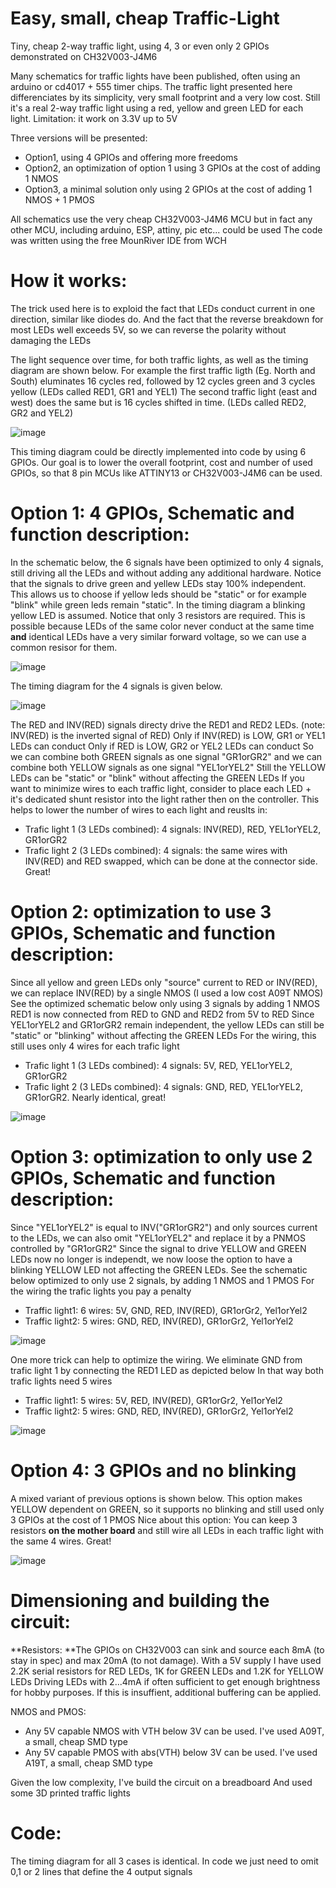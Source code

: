 # Easy, small, cheap Traffic-Light
Tiny, cheap 2-way traffic light, using 4, 3 or even only 2 GPIOs demonstrated on CH32V003-J4M6

Many schematics for traffic lights have been published, often using an arduino or cd4017 + 555 timer chips.
The traffic light presented here differenciates by its simplicity, very small footprint and a very low cost.
Still it's a real 2-way traffic light using a red, yellow and green LED for each light.
Limitation: it work on 3.3V up to 5V

Three versions will be presented:
* Option1, using 4 GPIOs and offering more freedoms
* Option2, an optimization of option 1 using 3 GPIOs at the cost of adding 1 NMOS
* Option3, a minimal solution only using 2 GPIOs at the cost of adding 1 NMOS + 1 PMOS

All schematics use the very cheap CH32V003-J4M6 MCU but in fact any other MCU, including arduino, ESP, attiny, pic etc... could be used
The code was written using the free MounRiver IDE from WCH

# How it works:

The trick used here is to exploid the fact that LEDs conduct current in one direction, similar like diodes do.
And the fact that the reverse breakdown for most LEDs well exceeds 5V, so we can reverse the polarity without damaging the LEDs

The light sequence over time, for both traffic lights, as well as the timing diagram are shown below.
For example the first traffic ligth (Eg. North and South) eluminates 16 cycles red, followed by 12 cycles green and 3 cycles yellow (LEDs called RED1, GR1 and YEL1)
The second traffic light (east and west) does the same but is 16 cycles shifted in time. (LEDs called RED2, GR2 and YEL2)

![image](https://github.com/user-attachments/assets/54dc4336-8bfd-4ae0-b32c-e769c1f5cb1c)

This timing diagram could be directly implemented into code by using 6 GPIOs. Our goal is to lower the overall footprint, cost and number of used GPIOs, so that 8 pin MCUs like ATTINY13 or CH32V003-J4M6 can be used.

# Option 1: 4 GPIOs, Schematic and function description:

In the schematic below, the 6 signals have been optimized to only 4 signals, still driving all the LEDs and without adding any additional hardware.
Notice that the signals to drive green and yellew LEDs stay 100% independent. This allows us to choose if yellow leds should be "static" or for example "blink" while green leds remain "static". In the timing diagram a blinking yellow LED is assumed.
Notice that only 3 resistors are required. This is possible because LEDs of the same color never conduct at the same time **and** identical LEDs have a very similar forward voltage, so we can use a common resisor for them.

![image](https://github.com/user-attachments/assets/892a00ff-bb77-4b90-aca6-3b825df8fe5a)

The timing diagram for the 4 signals is given below. 

![image](https://github.com/user-attachments/assets/2b25a604-bf16-4c48-b3c0-2a1af110bca6)

The RED and INV(RED) signals directy drive the RED1 and RED2 LEDs. (note: INV(RED) is the inverted signal of RED)
Only if INV(RED) is LOW, GR1 or YEL1 LEDs can conduct
Only if RED is LOW, GR2 or YEL2 LEDs can conduct
So we can combine both GREEN signals as one signal "GR1orGR2"
and we can combine both YELLOW signals as one signal "YEL1orYEL2"
Still the YELLOW LEDs can be "static" or "blink" without affecting the GREEN LEDs
If you want to minimize wires to each traffic light, consider to place each LED + it's dedicated shunt resistor into the light rather then on the controller. 
This helps to lower the number of wires to each light and reuslts in:
* Trafic light 1 (3 LEDs combined): 4 signals: INV(RED), RED, YEL1orYEL2, GR1orGR2
* Trafic light 2 (3 LEDs combined): 4 signals: the same wires with INV(RED) and RED swapped, which can be done at the connector side. Great!

# Option 2: optimization to use 3 GPIOs, Schematic and function description:
Since all yellow and green LEDs only "source" current to RED or INV(RED), we can replace INV(RED) by a single NMOS (I used a low cost A09T NMOS)
See the optimized schematic below only using 3 signals by adding 1 NMOS
RED1 is now connected from RED to GND and RED2 from 5V to RED
Since YEL1orYEL2 and GR1orGR2 remain independent, the yellow LEDs can still be "static" or "blinking" without affecting the GREEN LEDs
For the wiring, this still uses only 4 wires for each trafic light
* Trafic light 1 (3 LEDs combined): 4 signals: 5V, RED, YEL1orYEL2, GR1orGR2
* Trafic light 2 (3 LEDs combined): 4 signals: GND, RED, YEL1orYEL2, GR1orGR2. Nearly identical, great!

![image](https://github.com/user-attachments/assets/8fa2bb8b-fbd3-4763-93f2-14c9fce2cc37)

# Option 3: optimization to only use 2 GPIOs, Schematic and function description:
Since "YEL1orYEL2" is equal to INV("GR1orGR2") and only sources current to the LEDs, we can also omit "YEL1orYEL2" and replace it by a PNMOS controlled by "GR1orGR2" 
Since  the signal to drive YELLOW and GREEN LEDs now no longer is independt, we now loose the option to have a blinking YELLOW LED not affecting the GREEN LEDs.
See the schematic below optimized to only use 2 signals, by adding 1 NMOS and 1 PMOS
For the wiring the trafic lights you pay a penalty
* Traffic light1: 6 wires: 5V, GND, RED, INV(RED), GR1orGr2, Yel1orYel2
* Traffic light2: 5 wires: GND, RED, INV(RED), GR1orGr2, Yel1orYel2

![image](https://github.com/user-attachments/assets/7e694705-087a-47ed-a941-166733ece35b)

One more trick can help to optimize the wiring. We eliminate GND from trafic light 1 by connecting the RED1 LED as depicted below
In that way both trafic lights need 5 wires
* Traffic light1: 5 wires: 5V, RED, INV(RED), GR1orGr2, Yel1orYel2
* Traffic light2: 5 wires: GND, RED, INV(RED), GR1orGr2, Yel1orYel2

![image](https://github.com/user-attachments/assets/5be2b290-3d92-4d49-937e-39a3e33a8a57)

# Option 4: 3 GPIOs and no blinking
A mixed variant of previous options is shown below. 
This option makes YELLOW dependent on GREEN, so it supports no blinking and  still used only 3 GPIOs at the cost of 1 PMOS
Nice about this option: You can keep 3 resistors **on the mother board** and still wire all LEDs in each traffic light with the same 4 wires. Great!

![image](https://github.com/user-attachments/assets/d4927ea3-7d85-4b17-81c1-29cb8158ea9f)

# Dimensioning and building the circuit:

**Resistors: **The GPIOs on CH32V003 can sink and source each 8mA (to stay in spec) and max 20mA (to not damage).
With a 5V supply I have used 2.2K serial resistors for RED LEDs, 1K for GREEN LEDs and 1.2K for YELLOW LEDs
Driving LEDs with 2...4mA if often sufficient to get enough brightness for hobby purposes.
If this is insuffient, additional buffering can be applied.

NMOS and PMOS: 
* Any 5V capable NMOS with VTH below 3V can be used. I've used A09T, a small, cheap SMD type
* Any 5V capable PMOS with abs(VTH) below 3V can be used. I've used A19T, a small, cheap SMD type

Given the low complexity, I've build the circuit on a breadboard
And used some 3D printed traffic lights

# Code:

The timing diagram for all 3 cases is identical. 
In code we just need to omit 0,1 or 2 lines that define the 4 output signals

